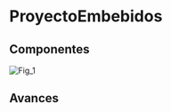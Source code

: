 # ProyectoEmbebidos

## Componentes
![Fig_1](https://github.com/u201712431/ProyectoEmbebidos/master/Imagenes/[branch]/ArduinoUNO.jpg)

## Avances
